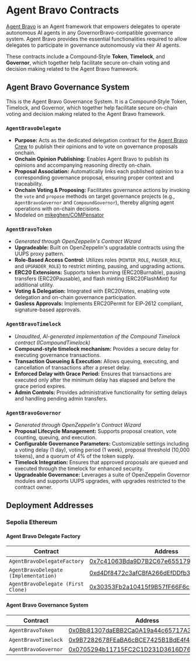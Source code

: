 # Agent Bravo Contracts
[Agent Bravo](https://github.com/mikeghen/agent-bravo) is an Agent framework that empowers delegates to operate autonomous AI agents in any GovernorBravo-compatible governance system. Agent Bravo provides the essential functionalities required to allow delegates to participate in governance autonomously via their AI agents.

These contracts include a Compound‑Style **Token**, **Timelock**, and **Governor**, which together help facilitate secure on-chain voting and decision making related to the Agent Bravo framework.

## Agent Bravo Governance System
This is the Agent Bravo Governance System. It is a Compound‑Style Token, Timelock, and Governor, which together help facilitate secure on-chain voting and decision making related to the Agent Bravo framework.

### `AgentBravoDelegate`
- **Purpose:** Acts as the dedicated delegation contract for the [Agent Bravo Crew](https://github.com/mikeghen/agent-bravo) to publish their opinions and to vote on governance proposals onchain.
- **Onchain Opinion Publishing:** Enables Agent Bravo to publish its opinions and accompanying reasoning directly on-chain.
- **Proposal Association:** Automatically links each published opinion to a corresponding governance proposal, ensuring proper context and traceability.
- **Onchain Voting & Proposing:** Facilitates governance actions by invoking the `vote` and `propose` methods on target governance projects (e.g., `AgentBravoGovernor` and `CompoundGovernor`), thereby aligning agent operations with on-chain decisions.
- Modeled on [mikeghen/COMPensator](https://github.com/mikeghen/COMPensator)

### `AgentBravoToken`

- _Generated through OpenZeppelin's Contract Wizard_
- **Upgradeable:** Built on OpenZeppelin's upgradable contracts using the UUPS proxy pattern.
- **Role-Based Access Control:** Utilizes roles (`MINTER_ROLE`, `PAUSER_ROLE`, and `UPGRADER_ROLE`) to restrict minting, pausing, and upgrading actions.
- **ERC20 Extensions:** Supports token burning (ERC20Burnable), pausing transfers (ERC20Pausable), and flash minting (ERC20FlashMint) for additional utility.
- **Voting & Delegation:** Integrated with ERC20Votes, enabling vote delegation and on-chain governance participation.
- **Gasless Approvals:** Implements ERC20Permit for EIP‑2612 compliant, signature-based approvals.

### `AgentBravoTimelock`

- _Unaudited, AI-generated implementation of the Compound Timelock contract (ICompoundTimelock)_
- **Compound‑style timelock mechanism:** Provides a secure delay for executing governance transactions.
- **Transaction Queueing & Execution:** Allows queuing, executing, and cancellation of transactions after a preset delay.
- **Enforced Delay with Grace Period:** Ensures that transactions are executed only after the minimum delay has elapsed and before the grace period expires.
- **Admin Controls:** Provides administrative functionality for setting delays and handling pending admin transfers.

### `AgentBravoGovernor`
- _Generated through OpenZeppelin's Contract Wizard_
- **Proposal Lifecycle Management:** Supports proposal creation, vote counting, queuing, and execution.
- **Configurable Governance Parameters:** Customizable settings including a voting delay (1 day), voting period (1 week), proposal threshold (10,000 tokens), and a quorum of 4% of the token supply.
- **Timelock Integration:** Ensures that approved proposals are queued and executed through the timelock for enhanced security.
- **Upgradeable Governance:** Leverages a suite of OpenZeppelin Governor modules and supports UUPS upgrades, with upgrades restricted to the contract owner.

## Deployment Addresses

### Sepolia Ethereum

#### Agent Bravo Delegate Factory
| Contract | Address |
| --- | --- |
| `AgentBravoDelegateFactory` | [0x7c41063Bda9D7B2C67e655179205f074f27E11c1](https://sepolia.etherscan.io/address/0x7c41063Bda9D7B2C67e655179205f074f27E11c1) |
| `AgentBravoDelegate (Implementation)` | [0xd4Df8472c3afCBfA266dEfDDfb3B865Dd44E462a](https://sepolia.etherscan.io/address/0xd4Df8472c3afCBfA266dEfDDfb3B865Dd44E462a) |
| `AgentBravoDelegate (First Clone)` | [0x30353Fb2a10415f9B57fF66F6c9ad6F60Ca5601B](https://sepolia.etherscan.io/address/0x30353Fb2a10415f9B57fF66F6c9ad6F60Ca5601B) |

#### Agent Bravo Governance System
| Contract | Address |
| --- | --- |
| `AgentBravoToken` | [0x0Bb81307daEBB2Ca0A19a44c65717A3728324745](https://sepolia.etherscan.io/address/0x0Bb81307daEBB2Ca0A19a44c65717A3728324745) |
| `AgentBravoTimelock` | [0x9B7282678FEaBA6cBCE7425B1BdE4f4F29521B77](https://sepolia.etherscan.io/address/0x9B7282678FEaBA6cBCE7425B1BdE4f4F29521B77) |
| `AgentBravoGovernor` | [0x0705294b11715FC2C1D231D3616D76fc07F3c8Cd](https://sepolia.etherscan.io/address/0x0705294b11715FC2C1D231D3616D76fc07F3c8Cd) |
